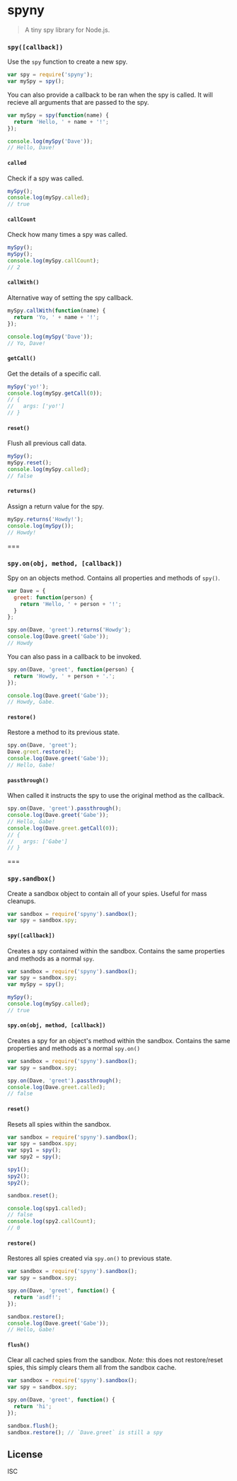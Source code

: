 # spyny

> A tiny spy library for Node.js.

### `spy([callback])`

Use the `spy` function to create a new spy.

```js
var spy = require('spyny');
var mySpy = spy();
```

You can also provide a callback to be ran when the spy is called. It will recieve all arguments that are passed to the spy.

```js
var mySpy = spy(function(name) {
  return 'Hello, ' + name + '!';
});

console.log(mySpy('Dave'));
// Hello, Dave!
```

#### `called`

Check if a spy was called.

```js
mySpy();
console.log(mySpy.called);
// true
```

#### `callCount`

Check how many times a spy was called.

```js
mySpy();
mySpy();
console.log(mySpy.callCount);
// 2
```

#### `callWith()`

Alternative way of setting the spy callback.

```js
mySpy.callWith(function(name) {
  return 'Yo, ' + name + '!';
});

console.log(mySpy('Dave'));
// Yo, Dave!
```

#### `getCall()`

Get the details of a specific call.

```js
mySpy('yo!');
console.log(mySpy.getCall(0));
// {
//   args: ['yo!']
// }
```

#### `reset()`

Flush all previous call data.

```js
mySpy();
mySpy.reset();
console.log(mySpy.called);
// false
```

#### `returns()`

Assign a return value for the spy.

```js
mySpy.returns('Howdy!');
console.log(mySpy());
// Howdy!
```

===

### `spy.on(obj, method, [callback])`

Spy on an objects method. Contains all properties and methods of `spy()`.

```js
var Dave = {
  greet: function(person) {
    return 'Hello, ' + person + '!';
  }
};

spy.on(Dave, 'greet').returns('Howdy');
console.log(Dave.greet('Gabe'));
// Howdy
```

You can also pass in a callback to be invoked.

```js
spy.on(Dave, 'greet', function(person) {
  return 'Howdy, ' + person + '.';
});

console.log(Dave.greet('Gabe'));
// Howdy, Gabe.
```

#### `restore()`

Restore a method to its previous state.

```js
spy.on(Dave, 'greet');
Dave.greet.restore();
console.log(Dave.greet('Gabe'));
// Hello, Gabe!
```

#### `passthrough()`

When called it instructs the spy to use the original method as the callback.

```js
spy.on(Dave, 'greet').passthrough();
console.log(Dave.greet('Gabe'));
// Hello, Gabe!
console.log(Dave.greet.getCall(0));
// {
//   args: ['Gabe']
// }
```

===

### `spy.sandbox()`

Create a sandbox object to contain all of your spies. Useful for mass cleanups.

```js
var sandbox = require('spyny').sandbox();
var spy = sandbox.spy;
```

#### `spy([callback])`

Creates a spy contained within the sandbox. Contains the same properties and methods as a normal `spy`.

```js
var sandbox = require('spyny').sandbox();
var spy = sandbox.spy;
var mySpy = spy();

mySpy();
console.log(mySpy.called);
// true
```

#### `spy.on(obj, method, [callback])`

Creates a spy for an object's method within the sandbox. Contains the same properties and methods as a normal `spy.on()`

```js
var sandbox = require('spyny').sandbox();
var spy = sandbox.spy;

spy.on(Dave, 'greet').passthrough();
console.log(Dave.greet.called);
// false
```

#### `reset()`

Resets all spies within the sandbox.

```js
var sandbox = require('spyny').sandbox();
var spy = sandbox.spy;
var spy1 = spy();
var spy2 = spy();

spy1();
spy2();
spy2();

sandbox.reset();

console.log(spy1.called);
// false
console.log(spy2.callCount);
// 0
```

#### `restore()`

Restores all spies created via `spy.on()` to previous state.

```js
var sandbox = require('spyny').sandbox();
var spy = sandbox.spy;

spy.on(Dave, 'greet', function() {
  return 'asdf!';
});

sandbox.restore();
console.log(Dave.greet('Gabe'));
// Hello, Gabe!
```

#### `flush()`

Clear all cached spies from the sandbox. *Note:* this does not restore/reset spies, this simply clears them all from the sandbox cache.

```js
var sandbox = require('spyny').sandbox();
var spy = sandbox.spy;

spy.on(Dave, 'greet', function() {
  return 'hi';
});

sandbox.flush();
sandbox.restore(); // `Dave.greet` is still a spy


```

## License

ISC